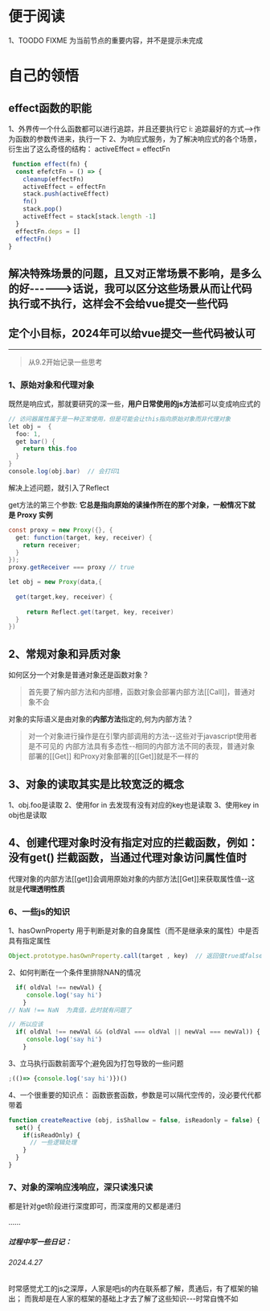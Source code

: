 <!--
 * @Author: zhangkaifan 15638452918@163.com
 * @Date: 2024-02-06 19:34:01
 * @LastEditors: zhangkaifan 15638452918@163.com
 * @LastEditTime: 2024-05-02 10:10:14
 * @FilePath: \vue-theory-3.0\readme.md
 * @Description: 
 * 
 * Copyright (c) 2024 by ${git_name_email}, All Rights Reserved. 
-->
# 便于阅读
1、TOODO  FIXME 为当前节点的重要内容，并不是提示未完成

# 自己的领悟

## effect函数的职能
1、外界传一个什么函数都可以进行追踪，并且还要执行它
i: 追踪最好的方式-->作为函数的参数传进来，执行一下
2、为响应式服务，为了解决响应式的各个场景，衍生出了这么奇怪的结构： activeEffect = effectFn
```javascript
 function effect(fn) {
  const efefctFn = () => {
    cleanup(effectFn)
    activeEffect = effectFn
    stack.push(activeEffect)
    fn() 
    stack.pop()
    activeEffect = stack[stack.length -1]
  }
  effectFn.deps = []
  effectFn()
}
```
## 解决特殊场景的问题，且又对正常场景不影响，是多么的好------>话说，我可以区分这些场景从而让代码执行或不执行，这样会不会给vue提交一些代码

## 定个小目标，2024年可以给vue提交一些代码被认可

----

> 从9.2开始记录一些思考

### 1、原始对象和代理对象
既然是响应式，那就要研究的深一些，**用户日常使用的js方法**都可以变成响应式的

```java
// 访问器属性属于是一种正常使用，但是可能会让this指向原始对象而非代理对象
let obj =  {
  foo: 1,
  get bar() {
    return this.foo
  }
}
console.log(obj.bar)  // 会打印1
```
解决上述问题，就引入了Reflect

get方法的第三个参数: **它总是指向原始的读操作所在的那个对象，一般情况下就是 Proxy 实例**
```java
const proxy = new Proxy({}, {
  get: function(target, key, receiver) {
    return receiver;
  }
});
proxy.getReceiver === proxy // true
```
```java
let obj = new Proxy(data,{
  
  get(target,key, receiver) {
    
     return Reflect.get(target, key, receiver)
  }
})
```
## 2、常规对象和异质对象
如何区分一个对象是普通对象还是函数对象？
>首先要了解内部方法和内部槽，函数对象会部署内部方法[[Call]]，普通对象不会

对象的实际语义是由对象的**内部方法**指定的,何为内部方法？
>对一个对象进行操作是在引擎内部调用的方法--这些对于javascript使用者是不可见的
>内部方法具有多态性--相同的内部方法不同的表现，普通对象部署的[[Get]] 和Proxy对象部署的[[Get]]就是不一样的

## 3、对象的读取其实是比较宽泛的概念
1、obj.foo是读取
2、使用for in 去发现有没有对应的key也是读取
3、使用key in obj也是读取

## 4、创建代理对象时没有指定对应的拦截函数，例如：没有get() 拦截函数，当通过代理对象访问属性值时
代理对象的内部方法[[get]]会调用原始对象的内部方法[[Get]]来获取属性值--这就是**代理透明性质**

### 6、一些js的知识
1、hasOwnProperty 用于判断是对象的自身属性（而不是继承来的属性）中是否具有指定属性
```javascript
Object.prototype.hasOwnProperty.call(target , key)  // 返回值true或false
```
2、如何判断在一个条件里排除NAN的情况
```javascript
  if( oldVal !== newVal) {
     console.log('say hi')
    }
// NaN !== NaN  为真值，此时就有问题了

// 所以应该
  if( oldVal !== newVal && (oldVal === oldVal || newVal === newVal)) {
     console.log('say hi')
    }
```
3、立马执行函数前面写个;避免因为打包导致的一些问题
```javascript
;(()=> {console.log('say hi')})()
```
4、一个很重要的知识点： 函数嵌套函数，参数是可以隔代空传的，没必要代代都带着
```javascript
function createReactive (obj, isShallow = false, isReadonly = false) {
  set() {
    if(isReadOnly) {
      // 一些逻辑处理
    }
  }
}
```
### 7、对象的深响应浅响应，深只读浅只读
都是针对get阶段进行深度即可，而深度用的又都是递归

......

##### 过程中写一些日记：

###### 2024.4.27

时常感觉尤工的js之深厚，人家是吧js的内在联系都了解，贯通后，有了框架的输出；
而我却是在人家的框架的基础上才去了解了这些知识---时常自愧不如